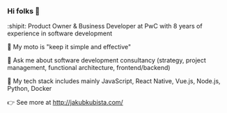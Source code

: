 ### Hi folks 👋

:shipit: Product Owner & Business Developer at PwC with 8 years of experience in software development

🌈 My moto is "keep it simple and effective" 

💬 Ask me about software development consultancy (strategy, project management, functional architecture, frontend/backend)

💾 My tech stack includes mainly JavaScript, React Native, Vue.js, Node.js, Python, Docker

👉 See more at http://jakubkubista.com/

<!--
**JakubKubista/jakubkubista** is a ✨ _special_ ✨ repository because its `README.md` (this file) appears on your GitHub profile.

Here are some ideas to get you started:

- 🔭 I’m currently working on ...
- 🌱 I’m currently learning ...
- 👯 I’m looking to collaborate on ...
- 🤔 I’m looking for help with ...
- 💬 Ask me about ...
- 📫 How to reach me: ...
- 😄 Pronouns: ...
- ⚡ Fun fact: ...

Emoji list:
https://gist.github.com/rxaviers/7360908
-->
